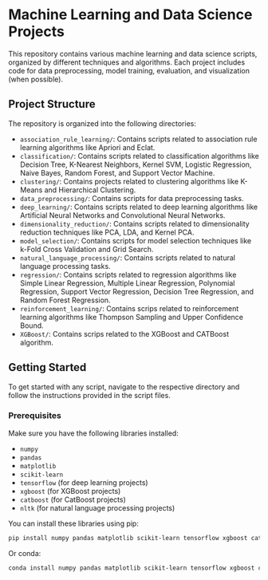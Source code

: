 # Machine Learning and Data Science Projects

This repository contains various machine learning and data science scripts, organized by different techniques and algorithms. Each project includes code for data preprocessing, model training, evaluation, and visualization (when possible).

## Project Structure

The repository is organized into the following directories:

- `association_rule_learning/`: Contains scripts related to association rule learning algorithms like Apriori and Eclat.
- `classification/`: Contains scripts related to classification algorithms like Decision Tree, K-Nearest Neighbors, Kernel SVM, Logistic Regression, Naive Bayes, Random Forest, and Support Vector Machine.
- `clustering/`: Contains projects related to clustering algorithms like K-Means and Hierarchical Clustering.
- `data_preprocessing/`: Contains scripts for data preprocessing tasks.
- `deep_learning/`: Contains scripts related to deep learning algorithms like Artificial Neural Networks and Convolutional Neural Networks.
- `dimensionality_reduction/`: Contains scripts related to dimensionality reduction techniques like PCA, LDA, and Kernel PCA.
- `model_selection/`: Contains scripts for model selection techniques like k-Fold Cross Validation and Grid Search.
- `natural_language_processing/`: Contains scripts related to natural language processing tasks.
- `regression/`: Contains scripts related to regression algorithms like Simple Linear Regression, Multiple Linear Regression, Polynomial Regression, Support Vector Regression, Decision Tree Regression, and Random Forest Regression.
- `reinforcement_learning/`: Contains scrips related to reinforcement learning algorithms like Thompson Sampling and Upper Confidence Bound.
- `XGBoost/`: Contains scrips related to the XGBoost and CATBoost algorithm.

## Getting Started

To get started with any script, navigate to the respective directory and follow the instructions provided in the script files.

### Prerequisites

Make sure you have the following libraries installed:

- `numpy`
- `pandas`
- `matplotlib`
- `scikit-learn`
- `tensorflow` (for deep learning projects)
- `xgboost` (for XGBoost projects)
- `catboost` (for CatBoost projects)
- `nltk` (for natural language processing projects)

You can install these libraries using pip:

```sh
pip install numpy pandas matplotlib scikit-learn tensorflow xgboost catboost nltk
````

Or conda:

```sh
conda install numpy pandas matplotlib scikit-learn tensorflow xgboost catboost nltk
````
